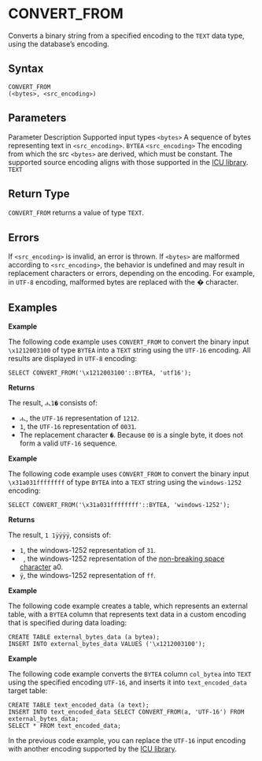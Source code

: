 # [](#convert_from)CONVERT\_FROM

Converts a binary string from a specified encoding to the `TEXT` data type, using the database’s encoding.

## [](#syntax)Syntax

```
CONVERT_FROM
(<bytes>, <src_encoding>)
```

## [](#parameters)Parameters

Parameter Description Supported input types `<bytes>` A sequence of bytes representing text in `<src_encoding>`. `BYTEA` `<src_encoding>` The encoding from which the src `<bytes>` are derived, which must be constant. The supported source encoding aligns with those supported in the [ICU library](https://icu.unicode.org/). `TEXT`

## [](#return-type)Return Type

`CONVERT_FROM` returns a value of type `TEXT`.

## [](#errors)Errors

If `<src_encoding>` is invalid, an error is thrown. If `<bytes>` are malformed according to `<src_encoding>`, the behavior is undefined and may result in replacement characters or errors, depending on the encoding. For example, in `UTF-8` encoding, malformed bytes are replaced with the � character.

## [](#examples)Examples

**Example**

The following code example uses `CONVERT_FROM` to convert the binary input `\x1212003100` of type `BYTEA` into a `TEXT` string using the `UTF-16` encoding. All results are displayed in `UTF-8` encoding:

```
SELECT CONVERT_FROM('\x1212003100'::BYTEA, 'utf16');
```

**Returns**

The result, `ሒ1�` consists of:

- `ሒ`, the `UTF-16` representation of `1212`.
- `1`, the `UTF-16` representation of `0031`.
- The replacement character `�`. Because `00` is a single byte, it does not form a valid `UTF-16` sequence.

**Example**

The following code example uses `CONVERT_FROM` to convert the binary input `\x31a031ffffffff` of type `BYTEA` into a `TEXT` string using the `windows-1252` encoding:

```
SELECT CONVERT_FROM('\x31a031ffffffff'::BYTEA, 'windows-1252');
```

**Returns**

The result, `1 1ÿÿÿÿ`, consists of:

- `1`, the windows-1252 representation of `31`.
- ` `, the windows-1252 representation of the [non-breaking space character](https://en.wikipedia.org/wiki/Non-breaking_space) a0.
- `ÿ`, the windows-1252 representation of `ff`.

**Example**

The following code example creates a table, which represents an external table, with a `BYTEA` column that represents text data in a custom encoding that is specified during data loading:

```
CREATE TABLE external_bytes_data (a bytea);
INSERT INTO external_bytes_data VALUES ('\x1212003100');
```

**Example**

The following code example converts the `BYTEA` column `col_bytea` into `TEXT` using the specified encoding `UTF-16`, and inserts it into `text_encoded_data` target table:

```
CREATE TABLE text_encoded_data (a text);
INSERT INTO text_encoded_data SELECT CONVERT_FROM(a, 'UTF-16') FROM external_bytes_data;
SELECT * FROM text_encoded_data;
```

In the previous code example, you can replace the `UTF-16` input encoding with another encoding supported by the [ICU library](https://icu.unicode.org/).